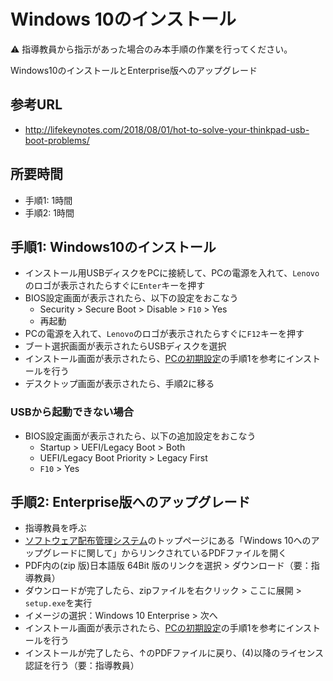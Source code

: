 # Windows 10のインストール

:warning: 指導教員から指示があった場合のみ本手順の作業を行ってください。

Windows10のインストールとEnterprise版へのアップグレード

## 参考URL

- http://lifekeynotes.com/2018/08/01/hot-to-solve-your-thinkpad-usb-boot-problems/

## 所要時間

- 手順1: 1時間
- 手順2: 1時間

## 手順1: Windows10のインストール

- インストール用USBディスクをPCに接続して、PCの電源を入れて、`Lenovo`のロゴが表示されたらすぐに`Enter`キーを押す
- BIOS設定画面が表示されたら、以下の設定をおこなう
  - Security > Secure Boot > Disable > `F10` > Yes
  - 再起動
- PCの電源を入れて、`Lenovo`のロゴが表示されたらすぐに`F12`キーを押す
- ブート選択画面が表示されたらUSBディスクを選択
- インストール画面が表示されたら、[PCの初期設定](pc-initial-setup.md)の手順1を参考にインストールを行う
- デスクトップ画面が表示されたら、手順2に移る

### USBから起動できない場合

- BIOS設定画面が表示されたら、以下の追加設定をおこなう
  - Startup > UEFI/Legacy Boot > Both
  - UEFI/Legacy Boot Priority > Legacy First
  - `F10` > Yes
  
## 手順2: Enterprise版へのアップグレード

- 指導教員を呼ぶ
- [ソフトウェア配布管理システム](https://ds.cc.tsukuba.ac.jp/download/)のトップページにある「Windows 10へのアップグレードに関して」からリンクされているPDFファイルを開く
- PDF内の(zip 版)日本語版 64Bit 版のリンクを選択 > ダウンロード（要：指導教員）
- ダウンロードが完了したら、zipファイルを右クリック > ここに展開 > `setup.exe`を実行
- イメージの選択：Windows 10 Enterprise > 次へ
- インストール画面が表示されたら、[PCの初期設定](pc-initial-setup.md)の手順1を参考にインストールを行う
- インストールが完了したら、↑のPDFファイルに戻り、(4)以降のライセンス認証を行う（要：指導教員）
